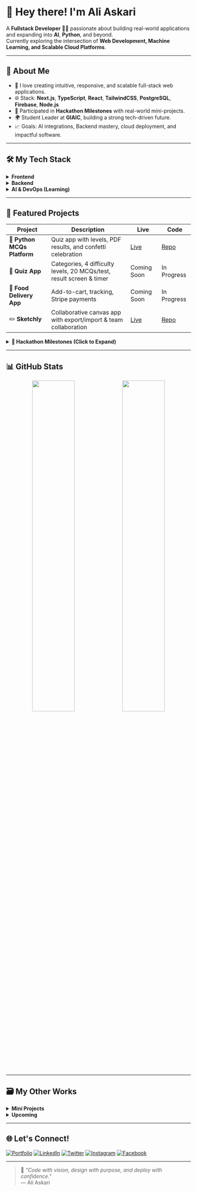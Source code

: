 # 👋 Hey there! I'm Ali Askari

A **Fullstack Developer** 👨‍💻 passionate about building real-world applications and expanding into **AI**, **Python**, and beyond.  
Currently exploring the intersection of **Web Development, Machine Learning, and Scalable Cloud Platforms**.

---

## 🚀 About Me

- 🧠 I love creating intuitive, responsive, and scalable full-stack web applications.
- 🌐 Stack: **Next.js**, **TypeScript**, **React**, **TailwindCSS**, **PostgreSQL**, **Firebase**, **Node.js**
- 🧪 Participated in **Hackathon Milestones** with real-world mini-projects.
- 🌍 Student Leader at **GIAIC**, building a strong tech-driven future.
- 📈 Goals: AI integrations, Backend mastery, cloud deployment, and impactful software.

---

## 🛠️ My Tech Stack

<details>
<summary><b>Frontend</b></summary>

- HTML5, CSS3, JavaScript (ES6+), TypeScript
- React.js, Next.js (App Router)
- TailwindCSS, Shadcn/UI, Framer Motion
- Figma, Canva
</details>

<details>
<summary><b>Backend</b></summary>

- Node.js (learning), Express.js
- Firebase (Auth, Firestore), PostgreSQL
- API development (REST, starting GraphQL)
</details>

<details>
<summary><b>AI & DevOps (Learning)</b></summary>

- Python (Core + AI Concepts)
- OpenAI APIs
- AWS (S3), Vercel, Docker (basic)
</details>

---

## 🌟 Featured Projects

| Project | Description | Live | Code |
|--------|-------------|------|------|
| 🧠 **Python MCQs Platform** | Quiz app with levels, PDF results, and confetti celebration | [Live](https://your-live.vercel.app) | [Repo](https://github.com/AliAskariGithub/python-quiz-app) |
| 🎯 **Quiz App** | Categories, 4 difficulty levels, 20 MCQs/test, result screen & timer | Coming Soon | In Progress |
| 🍔 **Food Delivery App** | Add-to-cart, tracking, Stripe payments | Coming Soon | In Progress |
| ✏️ **Sketchly** | Collaborative canvas app with export/import & team collaboration | [Live](https://sketchly.vercel.app) | [Repo](https://github.com/AliAskariGithub/sketchly) |

<details>
<summary><b>🎯 Hackathon Milestones (Click to Expand)</b></summary>

- ✅ Milestone 01: [Student ID Card](https://hackathon-milestone-01.vercel.app)  
- ✅ Milestone 02: [Calculator](https://hackathon-milestone-02.vercel.app)  
- ✅ Milestone 03: [Basic E-commerce](https://hackathon-milestone-03.vercel.app)  
- ✅ Milestone 04: [Countdown Timer](https://hackathon-milestone-04.vercel.app)  
- ✅ Milestone 05: [Responsive Portfolio](https://hackathon-milestone-05.vercel.app)
</details>

---

## 📊 GitHub Stats

<p align="center">
  <img src="https://github-readme-stats.vercel.app/api?username=AliAskariGithub&show_icons=true&theme=radical" width="48%" />
  <img src="https://github-readme-streak-stats.herokuapp.com?user=AliAskariGithub&theme=radical" width="48%" />
</p>

---

## 🗃️ My Other Works

<details>
<summary><b>Mini Projects</b></summary>

- 📁 Portfolio Websites
- 🧮 Custom Calculator
- ⏳ Countdown Timer
- 🆔 Student ID Generator
</details>

<details>
<summary><b>Upcoming</b></summary>

- ✨ AI Quiz Generator using OpenAI
- 📚 Python Notes Generator (with Markdown to PDF)
- ☁️ Full DevOps CI/CD Portfolio Setup
</details>

---

## 🌐 Let's Connect!

[![Portfolio](https://img.shields.io/badge/Portfolio-grey?logo=vercel&logoColor=white)](https://your-portfolio.vercel.app)
[![LinkedIn](https://img.shields.io/badge/LinkedIn-blue?logo=linkedin&logoColor=white)](https://linkedin.com/in/your-link)
[![Twitter](https://img.shields.io/badge/Twitter-black?logo=twitter&logoColor=white)](https://twitter.com/your-handle)
[![Instagram](https://img.shields.io/badge/Instagram-E4405F?logo=instagram&logoColor=white)](https://instagram.com/your-handle)
[![Facebook](https://img.shields.io/badge/Facebook-1877F2?logo=facebook&logoColor=white)](https://facebook.com/your-handle)

---

> 💬 *"Code with vision, design with purpose, and deploy with confidence."*  
> — Ali Askari
